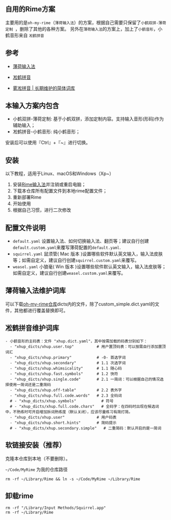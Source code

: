 ## 自用的Rime方案
主要用的是`oh-my-rime`（`薄荷输入法`）的方案，根据自己需要只保留了`小鹤双拼-薄荷定制 `，删除了其他的各种方案。
另外在`薄荷输入法`的方案上，加上了`小鹤音形`，小鹤音形来自 `凇鹤拼音` 


## 参考
- [薄荷输入法](https://www.mintimate.cc/zh/)

- [凇鹤拼音](https://github.com/kchen0x/rime-crane/tree/main)

- [雾凇拼音 | 长期维护的简体词库](https://github.com/iDvel/rime-ice)

## 本输入方案内包含 
- 小鹤双拼-薄荷定制: 基于小鹤双拼，添加定制内容。支持输入音形(形码)作为辅助输入；
- 凇鹤拼音-小鹤音形: 纯小鹤音形；

安装后可以使用『Ctrl』+『~』进行切换。

## 安装

以下教程，适用于Linux、macOS和Windows（Xp~）

1. 安装[Rime输入法](https://rime.im/)并注销或重启电脑；
2. 下载本仓库所有配置文件到本地rime配置文件；
3. 重新部署Rime
4. 开始使用
5. 根据自己习惯，进行二次修改

## 配置文件说明

- `default.yaml` 设置输入法、如何切换输入法、翻页等；建议自行创建`default.custom.yaml`来覆写薄荷配置的`default.yaml`.
- `squirrel.yaml` 鼠须管( Mac 版本 )设置哪些软件默认英文输入，输入法皮肤等；如需自定义，建议自行创建`squirrel.custom.yaml`来覆写。 
- `weasel.yaml` 小狼毫( Win 版本 )设置哪些软件默认英文输入，输入法皮肤等；如需自定义，建议自行创建`weasel.custom.yaml`来覆写。

## 薄荷输入法维护词库
可以下载[oh-my-rime仓库](https://github.com/Mintimate/oh-my-rime/)dicts内的文件，除了custom_simple.dict.yaml的文件，其他都进行覆盖替换即可。



## 凇鹤拼音维护词库
```
- 小鹤音形的主码表：文件 "xhup.dict.yaml"，其中按需加载的码表分别如下：
  - "xhup_dicts/xhup.user.top"          # 用户置顶码表：可以按需自行添加置顶词汇
  - "xhup_dicts/xhup.primary"           # -0- 首选字词
  - "xhup_dicts/xhup.secondary"         # 1.1 次选字词
  - "xhup_dicts/xhup.whimsicality"      # 1.1 随心码
  - "xhup_dicts/xhup.fast.symbols"      # 1.2 快符
  - "xhup_dicts/xhup.single.code"       # 2.1 一简词：可以根据自己的情况选择使用一简词还是二重简码
  - "xhup_dicts/xhup.off-table"         # 2.2 表外字
  - "xhup_dicts/xhup.full.code.words"   # 2.3 全码词
  # - "xhup_dicts/xhup.symbols"           # 符号
  # - "xhup_dicts/xhup.full.code.chars"   # 全码字：在四码时出现在候选词中，不熟练时可开启增加拆词熟练度（默认关闭），应该尽量练习有简打简。
  - "xhup_dicts/xhup.user"              # 用户码表
  - "xhup_dicts/xhup.short.hints"       # 简码提示
  # - "xhup_dicts/xhup.secondary.simple"   # 二重简码：默认开启的是一简词
```  

## 软链接安装（推荐）

克隆本仓库到本地（不要删除）。

`~/Code/MyRime`  为我的仓库路径

```
rm -rf ~/Library/Rime && ln -s ~/Code/MyRime ~/Library/Rime

```
## 卸载rime

```
rm -rf "/Library/Input Methods/Squirrel.app" 
rm -rf ~/Library/Rime
```